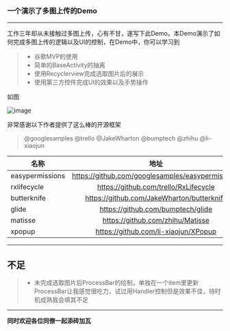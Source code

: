 ### 一个演示了多图上传的Demo
--------------
工作三年却从未接触过多图上传，心有不甘，遂写下此Demo。本Demo演示了如何完成多图上传的逻辑以及UI的控制，在Demo中，你可以学习到

> * 谷歌MVP的使用
> * 简单的BaseActivity的抽离
> * 使用Recyclerview完成选取图片后的展示
> * 使用第三方控件完成UI的效果以及手势操作

如图

![image](https://github.com/957919019/UploadPic/blob/master/111.gif)

非常感谢以下作者提供了这么棒的开源框架
> @googlesamples
> @trello
> @JakeWharton
> @bumptech
> @zhihu 
> @li-xiaojun

名称|地址
--|:--:
easypermissions | https://github.com/googlesamples/easypermissions
rxlifecycle | https://github.com/trello/RxLifecycle
butterknife | https://github.com/JakeWharton/butterknife
glide | https://github.com/bumptech/glide
matisse | https://github.com/zhihu/Matisse
xpopup | https://github.com/li-xiaojun/XPopup
------

## 不足
> * 未完成选取图片后ProcessBar的绘制，单独在一个item里更新ProcessBar让我感觉很吃力，试过用Handler控制但是效果不佳，待时机成熟我会填其不足

------
**同时欢迎各位同僚一起添砖加瓦**
